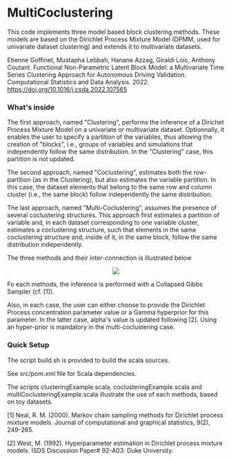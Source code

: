 # MultiCoclustering

This code implements three model based block clustering methods. These models are based on the Dirichlet Process Mixture Model (DPMM, used for univariate dataset clustering) and extends it to multivariate datasets.

Etienne Goffinet, Mustapha Lebbah, Hanane Azzag, Giraldi Loïc, Anthony Coutant. Functional Non-Parametric Latent Block Model: a Multivariate Time Series Clustering Approach for Autonomous Driving Validation. Computational Statistics and Data Analysis. 2022. https://doi.org/10.1016/j.csda.2022.107565

### What's inside 

The first approach, named "Clustering", performs the inference of a Dirichet Process Mixture Model on a univariate or multivariate dataset. Optionnally, it enables the user to specify a partition of the variables, thus allowing the creation of "blocks", i.e., groups of variables and simulations that independently follow the same distribution. In the "Clustering" case, this partition is not updated.

The second approach, named "Coclustering", estimates both the row-partition (as in the Clustering), but also estimates the variable partition. In this case, the dataset elements that belong to the same row and column cluster (i.e., the same block) follow independently the same distribution.

The last approach, named "Multi-Coclustering", assumes the presence of several coclustering structures. This approach first estimates a partition of variable and, in each dataset corresponding to one variable cluster, estimates a coclustering structure, such that elements in the same coclustering structure and, inside of it, in the same block, follow the same distribution independently. 

The three methods and their inter-connection is illustrated below

<p align="center">
  <img src="https://github.com/EtienneGof/MultiCoclustering/blob/main/illustration.gif" />
</p>


Fo each methods, the inference is performed with a Collapsed Gibbs Sampler (cf. [1]).

Also, in each case, the user can either choose to provide the Dirichlet Process concentration parameter value or a Gamma hyperprior for this parameter. In the latter case, alpha's value is updated following [2]. Using an hyper-prior is mandatory in the multi-coclustering case.

### Quick Setup

The script build.sh is provided to build the scala sources. 

See src/pom.xml file for Scala dependencies.

The scripts clusteringExample.scala, coclusteringExample.scala and multiCoclusteringExample.scala illustrate the use of each methods, based on toy datasets.

[1] Neal, R. M. (2000). Markov chain sampling methods for Dirichlet process mixture models. Journal of computational and graphical statistics, 9(2), 249-265.

[2] West, M. (1992). Hyperparameter estimation in Dirichlet process mixture models. ISDS Discussion Paper# 92-A03: Duke University.
